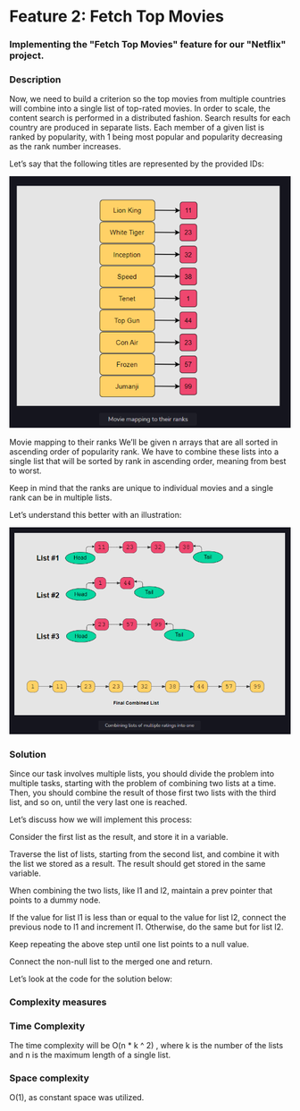 # Feature 2: Fetch Top Movies

### Implementing the "Fetch Top Movies" feature for our "Netflix" project.

### Description

Now, we need to build a criterion so the top movies from multiple countries will combine into a single list of top-rated
movies. In order to scale, the content search is performed in a distributed fashion. Search results for each country are
produced in separate lists. Each member of a given list is ranked by popularity, with 1 being most popular and
popularity decreasing as the rank number increases.

Let’s say that the following titles are represented by the provided IDs:

![img_2.png](img_2.png)

Movie mapping to their ranks
We’ll be given n arrays that are all sorted in ascending order of popularity rank. We have to combine these lists into a
single list that will be sorted by rank in ascending order, meaning from best to worst.

Keep in mind that the ranks are unique to individual movies and a single rank can be in multiple lists.

Let’s understand this better with an illustration:

![img_3.png](img_3.png)

### Solution

Since our task involves multiple lists, you should divide the problem into multiple tasks, starting with the problem of
combining two lists at a time. Then, you should combine the result of those first two lists with the third list, and so
on, until the very last one is reached.

Let’s discuss how we will implement this process:

Consider the first list as the result, and store it in a variable.

Traverse the list of lists, starting from the second list, and combine it with the list we stored as a result. The
result should get stored in the same variable.

When combining the two lists, like l1 and l2, maintain a prev pointer that points to a dummy node.

If the value for list l1 is less than or equal to the value for list l2, connect the previous node to l1 and increment
l1. Otherwise, do the same but for list l2.

Keep repeating the above step until one list points to a null value.

Connect the non-null list to the merged one and return.

Let’s look at the code for the solution below:

### Complexity measures

### Time Complexity

The time complexity will be O(n * k ^ 2) , where k is the number of the lists and n is the maximum length of a single
list.

### Space complexity

O(1), as constant space was utilized.

